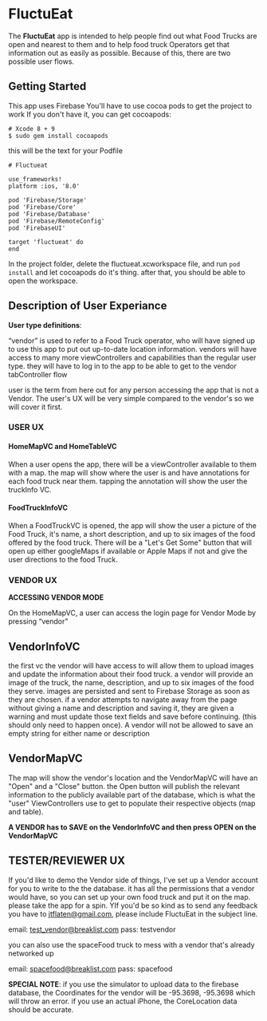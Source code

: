 
# FluctuEat

The **FluctuEat** app is intended to help people find out what Food Trucks are open and nearest to them and
to help food truck Operators get that information out as easily as possible. Because of this, there are two possible
user flows.

## Getting Started
This app uses Firebase
You'll have to use cocoa pods to get the project to work
If you don't have it, you can get cocoapods:
```
# Xcode 8 + 9
$ sudo gem install cocoapods
```
this will be the text for your Podfile
```
# Fluctueat

use_frameworks!
platform :ios, '8.0'

pod 'Firebase/Storage'
pod 'Firebase/Core'
pod 'Firebase/Database'
pod 'Firebase/RemoteConfig'
pod 'FirebaseUI'

target 'fluctueat' do
end
```
In the project folder, delete the fluctueat.xcworkspace file, and run `pod install`
and let cocoapods do it's thing. after that, you should be able to open the workspace.

## Description of User Experiance

**User type definitions**:

“vendor” is used to refer to a Food Truck operator, who will have signed up to use this app to put out up-to-date
location information. vendors will have access to many more viewControllers and capabilities than
the regular user type. they will have to log in to the app to be able to get to the vendor tabController flow

user is the term from here out for any person accessing the app that is not a Vendor. The user's UX will be very simple
compared to the vendor's so  we will cover it first.

### USER UX

#### HomeMapVC and HomeTableVC
When a user opens the app, there will be a viewController available to them with a map. the map will show where the user
is and have annotations for each food truck near them. tapping the annotation will show the user the truckInfo VC.

#### FoodTruckInfoVC
When a FoodTruckVC is opened, the app will show the user a picture of the Food Truck,
it's name, a short description, and up to six images of the food offered by the food truck.
There will be a "Let's Get Some" button that will open up either googleMaps if available or Apple Maps if not
and give the user directions to the food Truck.

### VENDOR UX

**ACCESSING VENDOR MODE**

On the HomeMapVC, a user can access the login page for Vendor Mode by pressing “vendor”

## VendorInfoVC
the first vc the vendor will have access to will allow them to upload images and update the information about
their food truck. a vendor will provide an image of the truck, the name, description, and up to six images of the
food they serve. images are persisted and sent to Firebase Storage as soon as they are chosen. if a vendor attempts
to navigate away from the page without giving a name and description and saving it, they are given a warning and must
update those text fields and save before continuing. (this should only need to happen once). A vendor will not be allowed
to save an empty string for either name or description

## VendorMapVC
The map will show the vendor's location and the VendorMapVC will have an "Open" and a "Close" button.
the Open button will publish the relevant information to the
publicly available part of the database, which is what the "user" ViewControllers use to get to populate their respective
objects (map and table).

**A VENDOR has to SAVE on the VendorInfoVC and then press OPEN on the VendorMapVC**

## TESTER/REVIEWER UX
If you'd like to demo the Vendor side of things, I've set up a Vendor account for you to write
to the the database. it has all the permissions that a vendor would have, so
you can set up your own food truck and put it on the map. please take the app for a spin.
YIf you'd be so kind as to send any feedback you have to jtflaten@gmail.com, please include
FluctuEat in the subject line.

email: test_vendor@breaklist.com
pass: testvendor

you can also use the spaceFood truck to mess with a vendor that's already networked up

email: spacefood@breaklist.com
pass: spacefood


**__SPECIAL NOTE__**: if you use the simulator to upload data to the firebase database, the Coordinates for the vendor will be -95.3698, -95.3698
which will throw an error. if you use an actual iPhone, the CoreLocation data should be accurate.
